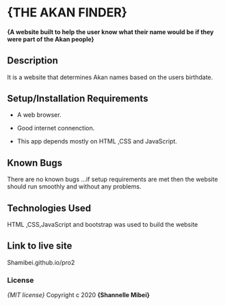# {THE AKAN FINDER}
#### {A website built to help the user know what their name would be if they were part of the Akan people}

## Description
It is a website that determines Akan names based on the users birthdate.
## Setup/Installation Requirements
* A web browser.

* Good internet connenction.

* This app depends mostly on HTML ,CSS and JavaScript.
## Known Bugs
There are no known bugs ...if setup requirements are met then the website should run smoothly and without any problems.
## Technologies Used
HTML ,CSS,JavaScript and bootstrap was used to build the website


## Link to live site
Shamibei.github.io/pro2


### License
*{MIT license}*
Copyright c 2020 **{Shannelle Mibei}**
  
